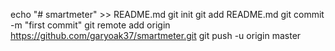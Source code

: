 echo "# smartmeter" >> README.md
git init
git add README.md
git commit -m "first commit"
git remote add origin https://github.com/garyoak37/smartmeter.git
git push -u origin master
